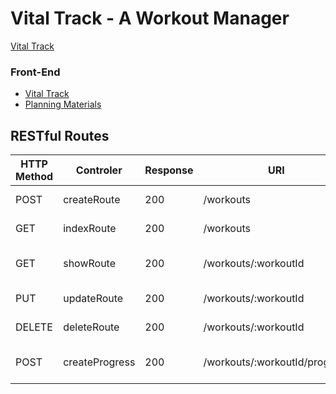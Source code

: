 # Vital Track - A Workout Manager
[Vital Track](https://vitaltrack.netlify.app/) 

### Front-End 
* [Vital Track ](https://github.com/raul-vital/vital-track-front-end)
* [Planning Materials](https://trello.com/b/HQf7JyMi/vital-track)

## RESTful Routes
 | HTTP Method | Controler      | Response | URI                           | Use Case               |
|-------------|----------------|----------|-------------------------------|------------------------|
| POST        | createRoute    | 200      | /workouts                     | Create a workout       |
| GET         | indexRoute     | 200      | /workouts                     | List workouts          |
| GET         | showRoute      | 200      | /workouts/:workoutId          | Get a single workout   |
| PUT         | updateRoute    | 200      | /workouts/:workoutId          | Update a workout       |
| DELETE      | deleteRoute    | 200      | /workouts/:workoutId          | Delete a workout       |
| POST        | createProgress | 200      | /workouts/:workoutId/progress | Create a progress card |